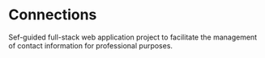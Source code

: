 # Connections
Sef-guided full-stack web application project to facilitate the management of contact information for professional purposes.
